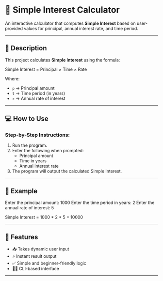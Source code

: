 # 🧮 Simple Interest Calculator

An interactive calculator that computes **Simple Interest** based on user-provided values for principal, annual interest rate, and time period.

---

## 📌 Description

This project calculates **Simple Interest** using the formula:

Simple Interest = Principal × Time × Rate


Where:
- `p` → Principal amount  
- `t` → Time period (in years)  
- `r` → Annual rate of interest  

---

## 💻 How to Use

### Step-by-Step Instructions:

1. Run the program.
2. Enter the following when prompted:
   - Principal amount
   - Time in years
   - Annual interest rate
3. The program will output the calculated Simple Interest.

---

## 🧪 Example

Enter the principal amount: 1000
Enter the time period in years: 2
Enter the annual rate of interest: 5

Simple Interest = 1000 * 2 * 5 = 10000


---

## 🔧 Features

- 📥 Takes dynamic user input
- ⚡ Instant result output
- ✅ Simple and beginner-friendly logic
- 🧑‍💻 CLI-based interface

---


